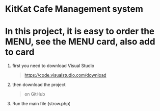 # KitKat Cafe Management system 
# In this project, it is easy to order the MENU, see the MENU card, also add to card 

1. first you need to download Visual Studio
   > https://code.visualstudio.com/download
2. then download the project
   > on GitHub
3. Run the main file (strow.php)

    
